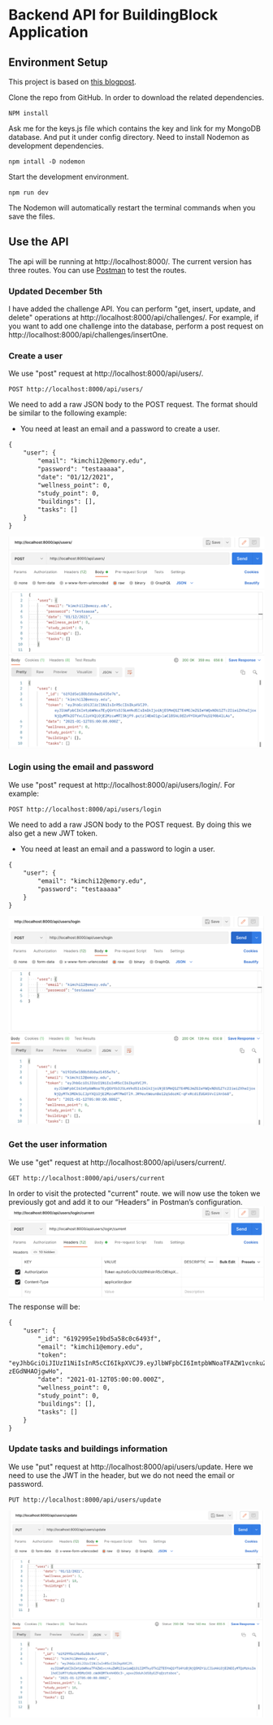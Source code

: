 # Backend API for BuildingBlock Application

## Environment Setup

This project is based on [this blogpost](https://www.freecodecamp.org/news/learn-how-to-handle-authentication-with-node-using-passport-js-4a56ed18e81e/).


Clone the repo from GitHub. In order to download the related dependencies.
```
NPM install
``` 

Ask me for the keys.js file which contains the key and link for my MongoDB database. And put it under config directory. Need to install Nodemon as development dependencies.

```
npm intall -D nodemon
```

Start the development environment.
```
npm run dev
```

The Nodemon will automatically restart the terminal commands when you save the files.

## Use the API

The api will be running at http://localhost:8000/. The current version has three routes. You can use [Postman](https://www.postman.com/downloads/) to test the routes.

### Updated December 5th
I have added the challenge API. You can perform "get, insert, update, and delete" operations at http://localhost:8000/api/challenges/. 
For example, if you want to add one challenge into the database, perform a post request on http://localhost:8000/api/challenges/insertOne. 

### Create a user
We use "post" request at http://localhost:8000/api/users/. 
```
POST http://localhost:8000/api/users/
```
We need to add a raw JSON body to the POST request. The format should be similar to the following example:
- You need at least an email and a password to create a user.
```
{
    "user": {
        "email": "kimchi12@emory.edu",
        "password": "testaaaaa",
        "date": "01/12/2021",
        "wellness_point": 0,
        "study_point": 0,
        "buildings": [],
        "tasks": []
    }
}
```
![screenshot](img/img1.png)
### Login using the email and password
We use "post" request at http://localhost:8000/api/users/login/. For example:
```
POST http://localhost:8000/api/users/login
```
We need to add a raw JSON body to the POST request. By doing this we also get a new JWT token.
- You need at least an email and a password to login a user.
```
{
    "user": {
        "email": "kimchi12@emory.edu",
        "password": "testaaaaa"
    }
}
```
![screenshot](img/img2.png)
### Get the user information 
We use "get" request at http://localhost:8000/api/users/current/.
```
GET http://localhost:8000/api/users/current
```
In order to visit the protected "current" route. we will now use the token we previously got and add it to our “Headers” in Postman’s configuration.
![screenshot](img/img3.png)
The response will be:
```
{
    "user": {
        "_id": "6192995e19bd5a58c0c6493f",
        "email": "kimchi1@emory.edu",
        "token": "eyJhbGciOiJIUzI1NiIsInR5cCI6IkpXVCJ9.eyJlbWFpbCI6ImtpbWNoaTFAZW1vcnkuZWR1IiwiaWQiOiI2MTkyOTk1ZTE5YmQ1YTU4YzBjNjQ5M2YiLCJleHAiOjE2NDIxOTc1NzQsImlhdCI6MTYzNzAxMzU3NH0.cC3_g7r0PZpnF59GJEAprMInC0WGZ-zEGdNHAOjgwHo",
        "date": "2021-01-12T05:00:00.000Z",
        "wellness_point": 0,
        "study_point": 0,
        "buildings": [],
        "tasks": []
    }
}
```
### Update tasks and buildings information
We use "put" request at http://localhost:8000/api/users/update. Here we need to use the JWT in the header, but we do not need the email or password.
```
PUT http://localhost:8000/api/users/update
```
![screenshot](img/img4.png)